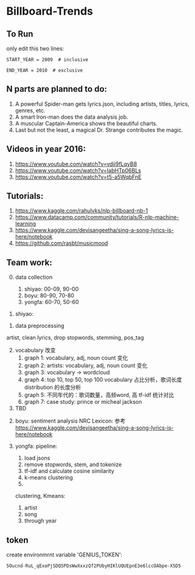 # Billboard-Trends

## To Run
only edit this two lines:

    START_YEAR = 2009  # inclusive

    END_YEAR = 2010  # exclusive


## N parts are planned to do:

1. A powerful Spider-man gets lyrics.json, including artists, titles, lyrics, genres, etc.
2. A smart Iron-man does the data analysis job.
3. A muscular Captain-America shows the beautiful charts.
4. Last but not the least, a magical Dr. Strange contributes the magic. 


## Videos in year 2016: 

1. https://www.youtube.com/watch?v=vdji9fLqyB8
2. https://www.youtube.com/watch?v=IabHTp06BLs
3. https://www.youtube.com/watch?v=t5-a5WqbFnE


## Tutorials:
1. https://www.kaggle.com/rahulvks/nlp-billboard-nb-1
2. https://www.datacamp.com/community/tutorials/R-nlp-machine-learning
3. https://www.kaggle.com/devisangeetha/sing-a-song-lyrics-is-here/notebook
4. https://github.com/rasbt/musicmood


## Team work:
0. data collection
    1. shiyao: 00-09, 90-00
    2. boyu:   80-90, 70-80
    3. yongfa: 60-70, 50-60

1. shiyao:
1) data preprocessing

artist, clean lyrics, drop stopwords, stemming, pos_tag

2) vocabulary 改变
    1. graph 1: vocabulary, adj, noun count 变化
    2. graph 2: artists: vocabulary, adj, noun count 变化
    3. graph 3: vocabulary -> wordcloud
    4. graph 4: top 10, top 50, top 100  vocabulary 占比分析，歌词长度 distribution 的长度分析
    5. graph 5: 不同年代的：歌词数量，高频word, 高 tf-idf 统计对比
    6. graph 7: case study: prince or micheal jackson
3) TBD 
2. boyu: sentiment analysis
NRC Lexicon: 参考 https://www.kaggle.com/devisangeetha/sing-a-song-lyrics-is-here/notebook

3. yongfa: 
    pipeline:
    1. load jsons
    2. remove stopwords, stem, and tokenize
    3. tf-idf and calculate cosine similarity
    4. k-means clustering
    5. 

    clustering, Kmeans:
    1) artist
    2) song
    3) through year

## token
create environmrnt variable 'GENIUS_TOKEN':

    5Oucnd-RuL_qExoPjSDQ5PDsWwXxxzQf2PUbyHIKlUQUEpnE3e6lccOAbpe-X5D5
